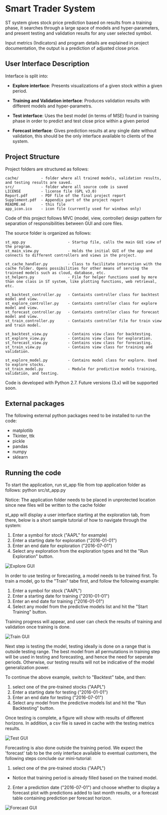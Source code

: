 # Smart Trader System
ST system gives stock price prediction based on results from a training  phase, it searches through a large space of models and hyper-parameters, and present testing and validation results for any user selected symbol.

Input metrics (Indicators) and program details are explained in project documentation, the output is a prediction of adjusted close price.

## User Interface Description

Interface is split into:

* **Explore interface**:
   Presents visualizations of a given stock within a given period.

* **Training and Validation interface**:
   Produces validation results with different models and hyper-parametrs.

* **Test interface**:
   Uses the best model (in terms of MSE) found in training phase in order to predict and test close price within a given period

* **Forecast interface**:
   Gives prediction results at any single date without validation, this should be the only interface available to clients of the system.

## Project Structure

Project folders are structured as follows:

	cache/			- folder where all trained models, validation results, and testing results are saved.
	src/			- folder where all source code is saved
	LICENSE			- license file (GPL v3.0)
	Report.pdf		- PDF file of the final project report
	Supplement.pdf	- Appendix part of the project report
	README.md		- this file
	app_icon.ico	- icon file (currently used for windows only)

Code of this project follows MVC (model, view, controller) design pattern for separation of responsibilities between GUI and core files.

The source folder is organized as follows:

	st_app.py					- Startup file, calls the main GUI view of the program.
	st_main_view.py				- Holds the initial GUI of the app and connects to different controllers and views in the project.

	st_cache_handler.py			- Class to facilitate interaction with the cache folder. Opens possibilities for other means of serving the trainsed models such as cloud, database, etc.
	st_helpers.py				- File for helper functions used by more than one class in ST system, like plotting functions, web retrieval, etc.

	st_backtest_controller.py	- Containts controller class for backtest model and view.
	st_explore_controller.py	- Containts controller class for explore model and view.
	st_forecast_controller.py	- Containts controller class for forecast model and view.
	st_train_controller.py		- Containts controller file for train view and train model.

	st_backtest_view.py			- Contains view class for backtesting.
	st_explore_view.py			- Contains view class for exploration.
	st_forecast_view.py			- Contains view class for forecasting.
	st_train_view.py			- Contains view class for training and validation.
	
	st_explore_model.py			- Contains model class for explore. Used to explore stocks.
	st_train_model.py			- Module for predictive models training, validation, and testing.

Code is developed with Python 2.7. Future versions (3.x) will be supported soon.


## External packages

The following external python packages need to be installed to run the code:
* matplotlib
* Tkinter, ttk
* pickle
* pandas
* numpy
* sklearn


## Running the code

To start the application, run st_app file from top application folder as follows:
python src/st_app.py

Notice: The application folder needs to be placed in unprotected location since new files will be written to the cache folder

st_app will display a user interface starting at the exploration tab, from there, below is a short sample tutorial of how to navigate through the system:

1. Enter a symbol for stock ("AAPL" for example)
2. Enter a starting date for exploration ("2016-01-01")
3. Enter an end date for exploration ("2016-07-01")
4. Select any exploration from the exploration types and hit the "Run Exploration" button.

![Explore GUI](/screenshots/explore.png)

In order to use testing or forecasting, a model needs to be trained first. To train a model, go to the "Train" tabe first, and follow the following example:

1. Enter a symbol for stock ("AAPL")
2. Enter a starting date for training ("2010-01-01")
3. Enter an end date for training ("2016-01-01")
4. Select any model from the predictive models list and hit the "Start Training" button.

Training progress will appear, and user can check the results of training and validation once training is done.

![Train GUI](/screenshots/train.png)

Next step is testing the model, testing ideally is done on a range that is outside testing range. 
The best model from all permutations in training step will be used in testing and forecasting, and hence the need for seperate periods. Otherwise, our testing results will not be indicative of the model generalization power.

To continue the above example, switch to "Backtest" tabe, and then:

1. select one of the pre-trained stocks ("AAPL")
2. Enter a starting date for testing ("2016-01-01")
3. Enter an end date for testing ("2016-07-01")
4. Select any model from the predictive models list and hit the "Run Backtesting" button.

Once testing is complete, a figure will show with results of different horizons. In addition, a csv file is saved in cache with the testing metrics results.

![Test GUI](/screenshots/test.png)

Forecasting is also done outside the training period. We expect the 'forecast' tab to be the only interface available to eventual customers, the following steps conclude our mini-tutorial:

1. select one of the pre-trained stocks ("AAPL")
 * Notice that training period is already filled based on the trained model.
2. Enter a prediction date ("2016-07-01") and choose whether to display a forecast plot with predictions added to last month results, or a forecast table containing prediction per forecast horizon.

![Forecast GUI](/screenshots/forecast.png)
